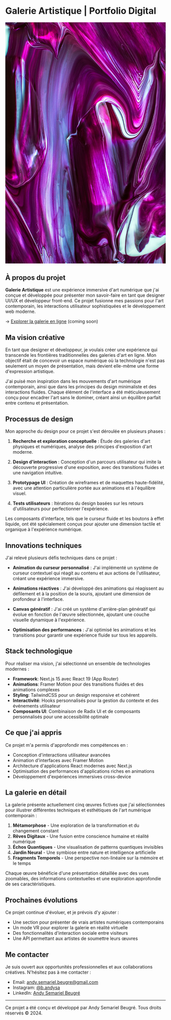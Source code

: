 # Galerie Artistique | Portfolio Digital

![Bannière Galerie Artistique](public/images/metamorphosis.jpg)

## À propos du projet

**Galerie Artistique** est une expérience immersive d'art numérique que j'ai conçue et développée pour présenter mon savoir-faire en tant que designer UI/UX et développeur front-end. Ce projet fusionne mes passions pour l'art contemporain, les interactions utilisateur sophistiquées et le développement web moderne.

→ [Explorer la galerie en ligne](#) (coming soon)

## Ma vision créative

En tant que designer et développeur, je voulais créer une expérience qui transcende les frontières traditionnelles des galeries d'art en ligne. Mon objectif était de concevoir un espace numérique où la technologie n'est pas seulement un moyen de présentation, mais devient elle-même une forme d'expression artistique.

J'ai puisé mon inspiration dans les mouvements d'art numérique contemporain, ainsi que dans les principes du design minimaliste et des interactions fluides. Chaque élément de l'interface a été méticuleusement conçu pour encadrer l'art sans le dominer, créant ainsi un équilibre parfait entre contenu et présentation.

## Processus de design

Mon approche du design pour ce projet s'est déroulée en plusieurs phases :

1. **Recherche et exploration conceptuelle** : Étude des galeries d'art physiques et numériques, analyse des principes d'exposition d'art moderne.

2. **Design d'interaction** : Conception d'un parcours utilisateur qui imite la découverte progressive d'une exposition, avec des transitions fluides et une navigation intuitive.

3. **Prototypage UI** : Création de wireframes et de maquettes haute-fidélité, avec une attention particulière portée aux animations et à l'équilibre visuel.

4. **Tests utilisateurs** : Itérations du design basées sur les retours d'utilisateurs pour perfectionner l'expérience.

Les composants d'interface, tels que le curseur fluide et les boutons à effet liquide, ont été spécialement conçus pour ajouter une dimension tactile et organique à l'expérience numérique.

## Innovations techniques

J'ai relevé plusieurs défis techniques dans ce projet :

- **Animation du curseur personnalisé** : J'ai implémenté un système de curseur contextuel qui réagit au contenu et aux actions de l'utilisateur, créant une expérience immersive.

- **Animations réactives** : J'ai développé des animations qui réagissent au défilement et à la position de la souris, ajoutant une dimension de profondeur à l'interface.

- **Canvas génératif** : J'ai créé un système d'arrière-plan génératif qui évolue en fonction de l'œuvre sélectionnée, ajoutant une couche visuelle dynamique à l'expérience.

- **Optimisation des performances** : J'ai optimisé les animations et les transitions pour garantir une expérience fluide sur tous les appareils.

## Stack technologique

Pour réaliser ma vision, j'ai sélectionné un ensemble de technologies modernes :

- **Framework**: Next.js 15 avec React 19 (App Router)
- **Animations**: Framer Motion pour des transitions fluides et des animations complexes
- **Styling**: TailwindCSS pour un design responsive et cohérent
- **Interactivité**: Hooks personnalisés pour la gestion du contexte et des événements utilisateur
- **Composants UI**: Combinaison de Radix UI et de composants personnalisés pour une accessibilité optimale

## Ce que j'ai appris

Ce projet m'a permis d'approfondir mes compétences en :

- Conception d'interactions utilisateur avancées
- Animation d'interfaces avec Framer Motion
- Architecture d'applications React modernes avec Next.js
- Optimisation des performances d'applications riches en animations
- Développement d'expériences immersives cross-device

## La galerie en détail

La galerie présente actuellement cinq œuvres fictives que j'ai sélectionnées pour illustrer différentes techniques et esthétiques de l'art numérique contemporain :

1. **Métamorphose** - Une exploration de la transformation et du changement constant
2. **Rêves Digitaux** - Une fusion entre conscience humaine et réalité numérique
3. **Échos Quantiques** - Une visualisation de patterns quantiques invisibles
4. **Jardin Neural** - Une symbiose entre nature et intelligence artificielle
5. **Fragments Temporels** - Une perspective non-linéaire sur la mémoire et le temps

Chaque œuvre bénéficie d'une présentation détaillée avec des vues zoomables, des informations contextuelles et une exploration approfondie de ses caractéristiques.

## Prochaines évolutions

Ce projet continue d'évoluer, et je prévois d'y ajouter :

- Une section pour présenter de vrais artistes numériques contemporains
- Un mode VR pour explorer la galerie en réalité virtuelle
- Des fonctionnalités d'interaction sociale entre visiteurs
- Une API permettant aux artistes de soumettre leurs œuvres

## Me contacter

Je suis ouvert aux opportunités professionnelles et aux collaborations créatives. N'hésitez pas à me contacter :

- Email: andy.semariel.beugre@gmail.com
- Instagram: [@b.andysa](https://www.instagram.com/b.andysa/)
- LinkedIn: [Andy Semariel Beugré](#)

---

Ce projet a été conçu et développé par Andy Semariel Beugré. Tous droits réservés © 2024. 